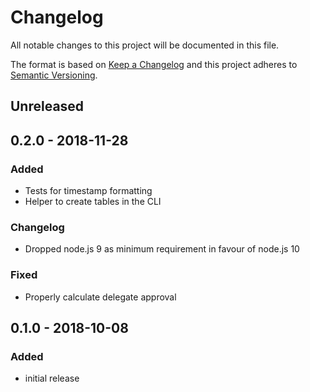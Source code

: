 # Changelog

All notable changes to this project will be documented in this file.

The format is based on [Keep a Changelog](http://keepachangelog.com/en/1.0.0/)
and this project adheres to [Semantic Versioning](http://semver.org/spec/v2.0.0.html).

## Unreleased

## 0.2.0 - 2018-11-28

### Added

- Tests for timestamp formatting
- Helper to create tables in the CLI

### Changelog

- Dropped node.js 9 as minimum requirement in favour of node.js 10

### Fixed

- Properly calculate delegate approval

## 0.1.0 - 2018-10-08

### Added

- initial release
